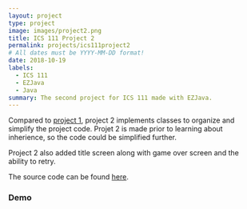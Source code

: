 ```yaml
---
layout: project
type: project
image: images/project2.png
title: ICS 111 Project 2
permalink: projects/ics111project2
# All dates must be YYYY-MM-DD format!
date: 2018-10-19
labels:
  - ICS 111
  - EZJava
  - Java
summary: The second project for ICS 111 made with EZJava.
---
```

Compared to [project 1](https://junm1ao.github.io/projects/ics111project1), project 2 implements classes to organize and simplify the project code. Projet 2 is made prior to learning about inherience, so the code could be simplified further. 

Project 2 also added title screen along with game over screen and the ability to retry.

The source code can be found [here](https://github.com/JunM1ao/ICS-111-Project-2).

### Demo
<div class="ui embed" data-source="youtube" data-id="lGa06bnji6Y">
</div>
